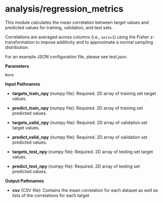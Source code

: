# analysis/regression_metrics

This module calculates the mean correlation between target values and predicted values for training, validation,
and test sets. 

Correlations are averaged across columns (i.e., ```axis=1```) using the Fisher z-transformation to impose additivity 
and to approximate a normal sampling distribution. 

For an example JSON configuration file, please see test.json.

__Parameters__

```None```

__Input Pathnames__

* **targets_train_npy** (numpy file): Required. 2D array of training set target values.

* **predict_train_npy** (numpy file): Required. 2D array of training set predicted values.

* **targets_valid_npy** (numpy file): Required. 2D array of validation set target values.

* **predict_valid_npy** (numpy file): Required. 2D array of validation set predicted values.

* **targets_test_npy** (numpy file): Required. 2D array of testing set target values.

* **predict_test_npy** (numpy file): Required. 2D array of testing set predicted values.

__Output Pathnames__

* **csv** (CSV file): Contains the mean correlation for each dataset as well as lists of the correlations for each 
target. 
